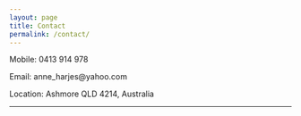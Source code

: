 ```yaml
---
layout: page
title: Contact
permalink: /contact/
---
```


Mobile: 0&#52;&#049;&#051; &#057;&#049;&#052; &#057;&#055;&#056;

Email: &#97;&#110;&#110;&#101;&#95;&#104;&#97;&#114;&#106;&#101;&#115;&#64;&#121;&#97;&#104;&#111;&#111;&#46;&#99;&#111;&#109;

Location: Ashmore QLD 4214, Australia

<hr/>
 
&nbsp; 

<div id="formkeep-embed" data-formkeep-url="https://formkeep.com/p/3796c9879875fb662eba4acf7674e249?embedded=1"></div>

<script type="text/javascript" src="https://pym.nprapps.org/pym.v1.min.js"></script>
<script type="text/javascript" src="https://formkeep-production-herokuapp-com.global.ssl.fastly.net/formkeep-embed.js"></script>

<!-- Get notified when the form is submitted, add your own code below: -->
<script>
const formkeepEmbed = document.querySelector('#formkeep-embed')

formkeepEmbed.addEventListener('formkeep-embed:submitting', _event => {
  console.log('Submitting form...')
})

formkeepEmbed.addEventListener('formkeep-embed:submitted', _event => {
  console.log('Submitted form...')
})
</script>
